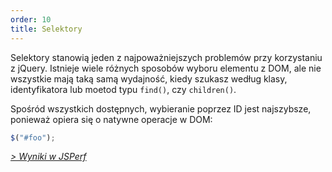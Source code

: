 ```yaml
---
order: 10
title: Selektory
---
```


Selektory stanowią jeden z najpoważniejszych problemów przy korzystaniu z jQuery. Istnieje wiele różnych sposobów wyboru elementu z DOM, ale nie wszystkie mają taką samą wydajność, kiedy szukasz według klasy, identyfikatora lub moetod typu `find()`, czy `children()`.

Spośród wszystkich dostępnych, wybieranie poprzez ID jest najszybsze, ponieważ opiera się o natywne operacje w DOM:

```js
$("#foo");
```

*[> Wyniki w JSPerf](http://jsperf.com/browser-diet-jquery-selectors)*
